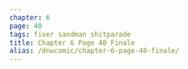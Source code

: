 ```yaml
---
chapter: 6
page: 40
tags: fixer sandman shitparade
title: Chapter 6 Page 40 Finale
alias: /dnwcomic/chapter-6-page-40-finale/
---
```

